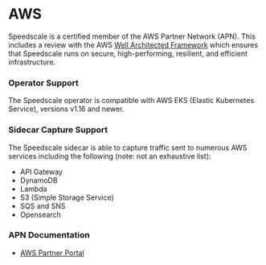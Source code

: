 # AWS

Speedscale is a certified member of the AWS Partner Network (APN). This includes a review with the AWS [Well Architected Framework](https://aws.amazon.com/architecture/well-architected/?wa-lens-whitepapers.sort-by=item.additionalFields.sortDate&wa-lens-whitepapers.sort-order=desc) which ensures that Speedscale runs on secure, high-performing, resilient, and efficient infrastructure.

### Operator Support

The Speedscale operator is compatible with AWS EKS (Elastic Kubernetes Service), versions v1.16 and newer.

### Sidecar Capture Support

The Speedscale sidecar is able to capture traffic sent to numerous AWS services including the following (note: not an exhaustive list):

* API Gateway
* DynamoDB
* Lambda
* S3 (Simple Storage Service)
* SQS and SNS
* Opensearch

### APN Documentation

* [AWS Partner Portal](https://partners.amazonaws.com/partners/0010h00001kN7BPAA0/Speedscale)
